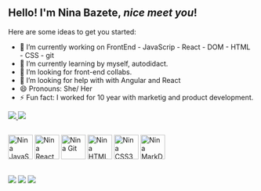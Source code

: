 ## Hello! I'm Nina Bazete, *nice meet you*!


Here are some ideas to get you started:

- 🔭 I’m currently working on FrontEnd - JavaScrip - React - DOM - HTML - CSS - git
- 🌱 I’m currently learning by myself, autodidact.
- 👯 I’m looking for front-end collabs.
- 🤔 I’m looking for help with with Angular and React
- 😄 Pronouns: She/ Her
- ⚡ Fun fact: I worked for 10 year with marketig and product development.

<div>
<a href="https://github.com/ninabazete">
<img heigth="180em" src="https://github-readme-stats.vercel.app/api?username=ninabazete&show_icons=true&theme=cobalt&include_all_commits=true&count_private=true"/>
<img heigth="180em" src="https://github-readme-stats.vercel.app/api/top-langs/?username=ninabazete&layout=compact&langs_count=16&theme=cobalt"/></a>
</div>      


##

<div style="display:inline_block"><en>
  <img aling="center" alt="Nina JavaScript" heigth="40" width="50" src="https://cdn.jsdelivr.net/gh/devicons/devicon/icons/javascript/javascript-plain.svg"/>
  <img aling="center" alt="Nina React" heigth="40" width="50" src="https://cdn.jsdelivr.net/gh/devicons/devicon/icons/react/react-original-wordmark.svg"/>
  <img aling="center" alt="Nina Git" heigth="40" width="50" src="https://cdn.jsdelivr.net/gh/devicons/devicon/icons/git/git-original.svg"/>
  <img aling="center" alt="Nina HTML5" heigth="40" width="50" src="https://cdn.jsdelivr.net/gh/devicons/devicon/icons/html5/html5-plain-wordmark.svg"/>
  <img aling="center" alt="Nina CSS3" heigth="40" width="50" src="https://cdn.jsdelivr.net/gh/devicons/devicon/icons/css3/css3-plain-wordmark.svg" />
  <img aling="center" alt="Nina MarkDown" heigth="40" width="50" src="https://cdn.jsdelivr.net/gh/devicons/devicon/icons/markdown/markdown-original.svg"/>
</div>
  
##  
  
<div>
 <a href="https://www.linkedin.com/in/janainabazete/" targety="_blank"><img src="https://img.shields.io/badge/LinkedIn-0077B5?style=for-the-badge&logo=linkedin&logoColor=white" target="_blank"></a> 
 <a href="https://discord.gg/NinaBazete#8698" targety="_blank"><img src="https://img.shields.io/badge/Discord-7289DA?style=for-the-badge&logo=discord&logoColor=white" target="_blank"></a>
 <a href="mailto:janainabazete@gmail.com" targety="_blank"><img src="https://img.shields.io/badge/Gmail-D14836?style=for-the-badge&logo=gmail&logoColor=white"></a> 
</div>

